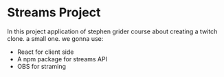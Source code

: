 # Streams Project

In this project application of stephen grider course about creating a twitch clone. a small one. we gonna use:

- React for client side
- A npm package for streams API
- OBS for straming
